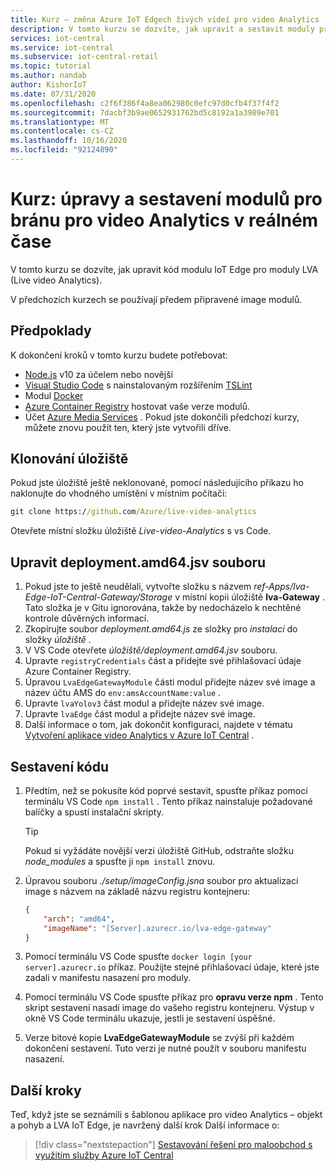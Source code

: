 ```yaml
---
title: Kurz – změna Azure IoT Edgech živých videí pro video Analytics
description: V tomto kurzu se dozvíte, jak upravit a sestavit moduly pro bránu video Analytics, které používá šablona aplikace zjišťování objektů a pohybu pro video Analytics.
services: iot-central
ms.service: iot-central
ms.subservice: iot-central-retail
ms.topic: tutorial
ms.author: nandab
author: KishorIoT
ms.date: 07/31/2020
ms.openlocfilehash: c2f6f386f4a8ea062980c0efc97d0cfb4f37f4f2
ms.sourcegitcommit: 7dacbf3b9ae0652931762bd5c8192a1a3989e701
ms.translationtype: MT
ms.contentlocale: cs-CZ
ms.lasthandoff: 10/16/2020
ms.locfileid: "92124890"
---
```

# <a name="tutorial-modify-and-build-the-live-video-analytics-gateway-modules"></a>Kurz: úpravy a sestavení modulů pro bránu pro video Analytics v reálném čase

V tomto kurzu se dozvíte, jak upravit kód modulu IoT Edge pro moduly LVA (Live video Analytics).

V předchozích kurzech se používají předem připravené image modulů.

## <a name="prerequisites"></a>Předpoklady

K dokončení kroků v tomto kurzu budete potřebovat:

* [Node.js](https://nodejs.org/en/download/) v10 za účelem nebo novější
* [Visual Studio Code](https://code.visualstudio.com/Download) s nainstalovaným rozšířením [TSLint](https://marketplace.visualstudio.com/items?itemName=ms-vscode.vscode-typescript-tslint-plugin)
* Modul [Docker](https://www.docker.com/products/docker-desktop)
* [Azure Container Registry](../../container-registry/index.yml) hostovat vaše verze modulů.
* Účet [Azure Media Services](../../media-services/index.yml) . Pokud jste dokončili předchozí kurzy, můžete znovu použít ten, který jste vytvořili dříve.

## <a name="clone-the-repository"></a>Klonování úložiště

Pokud jste úložiště ještě neklonované, pomocí následujícího příkazu ho naklonujte do vhodného umístění v místním počítači:

```cmd
git clone https://github.com/Azure/live-video-analytics
```

Otevřete místní složku úložiště *Live-video-Analytics* s vs Code.

## <a name="edit-the-deploymentamd64json-file"></a>Upravit deployment.amd64.jsv souboru

1. Pokud jste to ještě neudělali, vytvořte složku s názvem *ref-Apps/lva-Edge-IoT-Central-Gateway/Storage* v místní kopii úložiště **lva-Gateway** . Tato složka je v Gitu ignorována, takže by nedocházelo k nechtěné kontrole důvěrných informací.
1. Zkopírujte soubor *deployment.amd64.js* ze složky pro *instalaci* do složky *úložiště* .
1. V VS Code otevřete *úložiště/deployment.amd64.jsv* souboru.
1. Upravte `registryCredentials` část a přidejte své přihlašovací údaje Azure Container Registry.
1. Úpravou `LvaEdgeGatewayModule` části modul přidejte název své image a název účtu AMS do `env:amsAccountName:value` .
1. Upravte `lvaYolov3` část modul a přidejte název své image.
1. Upravte `lvaEdge` část modul a přidejte název své image.
1. Další informace o tom, jak dokončit konfiguraci, najdete v tématu [Vytvoření aplikace video Analytics v Azure IoT Central](tutorial-video-analytics-create-app-yolo-v3.md) .

## <a name="build-the-code"></a>Sestavení kódu

1. Předtím, než se pokusíte kód poprvé sestavit, spusťte příkaz pomocí terminálu VS Code `npm install` . Tento příkaz nainstaluje požadované balíčky a spustí instalační skripty.

    > [!TIP]
    > Pokud si vyžádáte novější verzi úložiště GitHub, odstraňte složku *node_modules* a spusťte ji `npm install` znovu.

1. Úpravou souboru *./setup/imageConfig.jsna* soubor pro aktualizaci image s názvem na základě názvu registru kontejneru:

    ```json
    {
        "arch": "amd64",
        "imageName": "[Server].azurecr.io/lva-edge-gateway"
    }
    ```

1. Pomocí terminálu VS Code spusťte `docker login [your server].azurecr.io` příkaz. Použijte stejné přihlašovací údaje, které jste zadali v manifestu nasazení pro moduly.

1. Pomocí terminálu VS Code spusťte příkaz pro **opravu verze npm** . Tento skript sestavení nasadí image do vašeho registru kontejneru. Výstup v okně VS Code terminálu ukazuje, jestli je sestavení úspěšné.

1. Verze bitové kopie **LvaEdgeGatewayModule** se zvýší při každém dokončení sestavení. Tuto verzi je nutné použít v souboru manifestu nasazení.

## <a name="next-steps"></a>Další kroky

Teď, když jste se seznámili s šablonou aplikace pro video Analytics – objekt a pohyb a LVA IoT Edge, je navržený další krok Další informace o:

> [!div class="nextstepaction"]
> [Sestavování řešení pro maloobchod s využitím služby Azure IoT Central](overview-iot-central-retail.md)